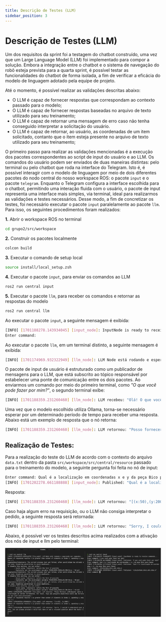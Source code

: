 ```yaml
---
title: Descrição de Testes (LLM)
sidebar_position: 3
---
```


# Descrição de Testes (LLM)

Um dos requisitos da sprint foi a testagem do chatbot construído, uma vez que um Large Language Model (LLM) foi implementado para compor a solução. Embora a integração entre o chatbot e o sistema de navegação do robô esteja prevista para a quarta sprint, é possível testar as funcionalidades do chatbot de forma isolada, a fim de verificar a eficácia do modelo de linguagem adotado pela equipe de projeto.

Até o momento, é possível realizar as validações descritas abaixo:

- O LLM é capaz de fornecer respostas que correspondam ao contexto passado para o modelo;
- O LLM é capaz de fornecer respostas baseadas no arquivo de texto utilizado para seu treinamento;
- O LLM é capaz de retornar uma mensagem de erro caso não tenha conseguido interpretar a solicitação do usuário.
- O LLM é capaz de retornar, ao usuário, as coordenadas de um item solicitado, contanto que o item esteja presente no arquivo de texto utilizado para seu treinamento;

O primeiro passo para realizar as validações mencionadas é a execução dos pacotes correspondentes ao script de input do usuário e ao LLM. Os comandos do usuário podem ser enviados de duas maneiras distintas: pelo terminal ou pelo chatbot que roda na interface do Telegram. Isto é, é possível interagir com o modelo de linguagem por meio de dois diferentes pacotes do nodo central do nosso workspace ROS: o pacote <code>input</code> e o pacote <code>telegram</code>. Enquanto o Telegram configura a interface escolhida para o chatbot, permitindo uma interação fluida com o usuário, o pacote de input representa uma interface mais simples, via terminal, ideal para realizarmos as validações e testes necessários. Desse modo, a fim de concretizar os testes, foi necessário executar o pacote <code>input</code> paralelamente ao pacote <code>llm</code>. Para isso, os seguintes procedimentos foram realizados:

**1.** Abrir o workspace ROS no terminal

```bash
cd grupo2/src/workspace
```

**2.** Construir os pacotes localmente

```bash
colcon build
```

**3.** Executar o comando de setup local

```bash
source install/local_setup.zsh
```

**4.** Executar o pacote <code>input</code>, para enviar os comandos ao LLM

```bash
ros2 run central input
```

**5.** Executar o pacote <code>llm</code>, para receber os comandos e retornar as respostas do modelo

```bash
ros2 run central llm
```

Ao executar o pacote <code>input</code>, a seguinte mensagem é exibida:

```bash
[INFO] [1701188278.143934045] [input_node]: InputNode is ready to receive commands...
Enter command:
```

Ao executar o pacote <code>llm</code>, em um terminal distinto, a seguinte mensagem é exibida:

```bash
[INFO] [1701174969.932322949] [llm_node]: LLM Node está rodando e esperando por comandos...
```

O pacote de input de usuário é estruturado como um publicador de mensagens para o LLM, que está subscrito ao tópico responsável por estabelecer uma ponte de comunicação entre os dois pacotes. Ao enviarmos um comando por meio do primeiro terminal, como *"O que você pode fazer por mim?"*, o segundo terminal exibe:


```bash
[INFO] [1701188359.231260460] [llm_node]: LLM recebeu: "Olá! O que você pode fazer por mim?"
```

Uma vez que o modelo escolhido utiliza Ollama, torna-se necessário esperar por um determinado período de tempo para receber uma resposta. Abaixo está um exemplo de resposta que o nó retorna:

```bash
[INFO] [1701188359.231260460] [llm_node]: LLM retornou: "Posso fornecer informações sobre a localização de várias ferramentas. Por favor, faça uma pergunta específica sobre uma ferramenta que você está procurando"
```

## Realização de Testes:

Para a realização do teste do LLM de acordo com o contexto do arquivo `data.txt` dentro da pasta `src/workspace/src/central/resource` passado para o treinamento do modelo, a seguinte pergunta foi feita no nó de input:

```bash
Enter command: Qual é a localização em coordenadas x e y da peça Bico para Gases
[INFO] [1701202278.661188888] [input_node]: Published: "Qual é a localização em coordenadas x e y da peça Bico para Gases"
```
Resposta:

```bash
[INFO] [1701188359.231260460] [llm_node]: LLM retornou: "[(x:50),(y:200)]"
```

Caso haja algum erro na requisição, ou o LLM não consiga interpretar o pedido, a seguinte resposta será retornada:

```bash
[INFO] [1701188359.231260460] [llm_node]: LLM retornou: "Sorry, I couldn't understand your question. Can you please provide a valid tool name or ask a relvant question about the tools listed?"
```

Abaixo, é possível ver os testes descritos acima realizados com a ativação dos nós de input e llm pelo terminal:

![Testes do LLM](../../assets/testes_LLM.png)